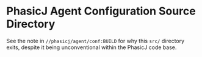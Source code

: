 # PhasicJ Agent Configuration Source Directory

See the note in `//phasicj/agent/conf:BUILD` for why this `src/` directory
exits, despite it being unconventional within the PhasicJ code base.
